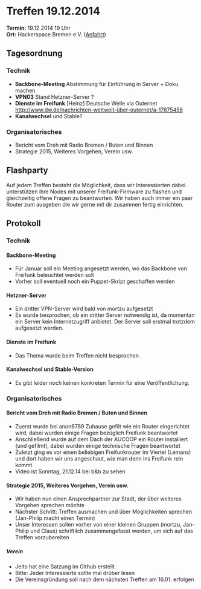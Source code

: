 # Treffen 19.12.2014

**Termin:** 19.12.2014 19 Uhr
<br>
**Ort:** Hackerspace Bremen e.V. ([Anfahrt](https://www.hackerspace-bremen.de/anfahrt/))

## Tagesordnung

### Technik
* **Backbone-Meeting** Abstimmung für Einführung in Server + Doku machen
* **VPN03** Stand Hetzner-Server ?
* **Dienste im Freifunk** [Heinz] Deutsche Welle via Outernet http://www.dw.de/nachrichten-weltweit-über-outernet/a-17875458
* **Kanalwechsel** und Stable? 

### Organisatorisches
* Bericht vom Dreh mit Radio Bremen / Buten und Binnen 
* Strategie 2015, Weiteres Vorgehen, Verein usw.

## Flashparty
Auf jedem Treffen besteht die Möglichkeit, dass wir Interessierten dabei unterstützen ihre Nodes mit unserer Freifunk-Firmware zu flashen und gleichzeitig offene Fragen zu beantworten. Wir haben auch immer ein paar Router zum ausgeben die wir gerne mit dir zusammen fertig einrichten.

## Protokoll

### Technik

#### Backbone-Meeting

* Für Januar soll ein Meeting angesetzt werden, wo das Backbone von Freifunk beleuchtet werden soll
* Vorher soll eventuell noch ein Puppet-Skript geschaffen werden

#### Hetzner-Server

* Ein dritter VPN-Server wird bald von mortzu aufgesetzt
* Es wurde besprochen, ob ein dritter Server notwendig ist, da momentan ein Server kein Internetzugriff anbietet. Der Server soll erstmal trotzdem aufgesetzt werden.

#### Dienste im Freifunk

* Das Thema wurde beim Treffen nicht besprochen

#### Kanalwechsel und Stable-Version

* Es gibt leider noch keinen konkreten Termin für eine Veröffentlichung.

### Organisatorisches

#### Bericht vom Dreh mit Radio Bremen / Buten und Binnen

* Zuerst wurde bei anon6789 Zuhause gefilt wie ein Router eingerichtet wird, dabei wurden einige Fragen bezüglich Freifunk beantwortet
* Anschließend wurde auf dem Dach der AUCOOP ein Router installiert (und gefilmt), dabei wurden einige technische Fragen beantwortet
* Zuletzt ging es vor einen beliebigen Freifunkrouter im Viertel (Lemans) und dort haben wir uns angeschaut, wie man denn ins Freifunk rein kommt.
* Video ist Sonntag, 21.12.14 bei b&b zu sehen

#### Strategie 2015, Weiteres Vorgehen, Verein usw.

* Wir haben nun einen Ansprechpartner zur Stadt, der über weiteres Vorgehen sprechen möchte
 * Nächster Schritt: Treffen ausmachen und über Möglichkeiten sprechen (Jan-Philip macht einen Termin)
 * Unser Interessen sollen vorher von einer kleinen Gruppen (mortzu, Jan-Philip und Claus) schriftlich zusammengefasst werden, um sich auf das Treffen vorzubereiten

##### Verein

* Jelto hat eine Satzung im Github erstellt
 * Bitte: Jeder Interessierte sollte mal drüber lesen
* Die Vereinsgründung soll nach dem nächsten Treffen am 16.01. erfolgen